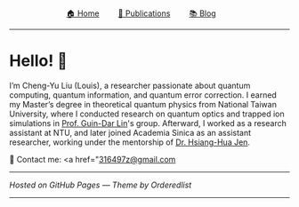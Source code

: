 <p style="text-align: center;">
  <a href="/" style="margin-right: 30px;">🏠 Home</a>
  <a href="/main/publications.html" style="margin-right: 30px;">📄 Publications</a>
  <a href="/main/blog.html" style="margin-right: 30px;">📚 Blog</a>
</p>

---

# Hello! 👋

I’m Cheng-Yu Liu (Louis), a researcher passionate about quantum computing, quantum information, and quantum error correction. I earned my Master’s degree in theoretical quantum physics from National Taiwan University, where I conducted research on quantum optics and trapped ion simulations in [Prof. Guin-Dar Lin](https://www.phys.ntu.edu.tw/enphysics/guindarl.html)'s group. Afterward, I worked as a research assistant at NTU, and later joined Academia Sinica as an assistant researcher, working under the mentorship of [Dr. Hsiang-Hua Jen](https://www.iams.sinica.edu.tw/en/?link=member&id=61).  

📧 Contact me: <a href="316497z@gmail.com</a>

---

*Hosted on GitHub Pages — Theme by Orderedlist*

---

